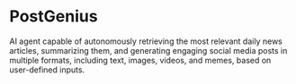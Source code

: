 # PostGenius
AI agent capable of autonomously retrieving the most relevant daily news articles, summarizing them, and generating engaging social media posts in multiple formats, including text, images, videos, and memes, based on user-defined inputs.
